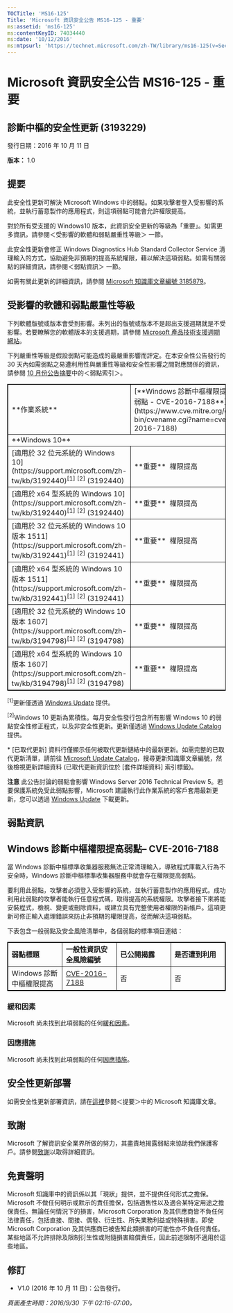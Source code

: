 ```yaml
---
TOCTitle: 'MS16-125'
Title: 'Microsoft 資訊安全公告 MS16-125 - 重要'
ms:assetid: 'ms16-125'
ms:contentKeyID: 74034440
ms:date: '10/12/2016'
ms:mtpsurl: 'https://technet.microsoft.com/zh-TW/library/ms16-125(v=Security.10)'
---
```


Microsoft 資訊安全公告 MS16-125 - 重要
======================================

診斷中樞的安全性更新 (3193229)
------------------------------

發行日期：2016 年 10 月 11 日

**版本：** 1.0

提要
----

 
此安全性更新可解決 Microsoft Windows 中的弱點。如果攻擊者登入受影響的系統，並執行蓄意製作的應用程式，則這項弱點可能會允許權限提高。

對於所有受支援的 Windows10 版本，此資訊安全更新的等級為「重要」。如需更多資訊，請參閱＜受影響的軟體和弱點嚴重性等級＞ 一節。

此安全性更新會修正 Windows Diagnostics Hub Standard Collector Service 清理輸入的方式，協助避免非預期的提高系統權限，藉以解決這項弱點。如需有關弱點的詳細資訊，請參閱＜弱點資訊＞ 一節。

 
如需有關此更新的詳細資訊，請參閱 [Microsoft 知識庫文章編號 3185879](https://support.microsoft.com/zh-tw/kb/3193229)。

受影響的軟體和弱點嚴重性等級
----------------------------

 
下列軟體版號或版本會受到影響。未列出的版號或版本不是超出支援週期就是不受影響。若要瞭解您的軟體版本的支援週期，請參閱 [Microsoft 產品技術支援週期網站](https://go.microsoft.com/fwlink/?linkid=21742)。

下列嚴重性等級是假設弱點可能造成的最嚴重影響而評定。在本安全性公告發行的 30 天內如需弱點之易遭利用性與嚴重性等級和安全性影響之間對應關係的資訊，請參閱 [10 月份公告摘要](https://technet.microsoft.com/zh-tw/library/security/ms16-oct)中的＜弱點索引＞。

 
<p></p>
<table style="border:1px solid black;">
<tr>
<td style="border:1px solid black;">
**作業系統**

</td>
<td style="border:1px solid black;">
[**Windows 診斷中樞權限提高弱點 - CVE-2016-7188**](https://www.cve.mitre.org/cgi-bin/cvename.cgi?name=cve-2016-7188)

</td>
<td style="border:1px solid black;">
**已取代 更新**\*

</td>
</tr>
<tr>
<td style="border:1px solid black;" colspan="3">
**Windows 10**

</td>
</tr>
<tr>
<td style="border:1px solid black;">
[適用於 32 位元系統的 Windows 10](https://support.microsoft.com/zh-tw/kb/3192440)<sup>[1]</sup> <sup>[2]</sup>
(3192440)

</td>
<td style="border:1px solid black;">
**重要**   
權限提高

</td>
<td style="border:1px solid black;">
[3185611](https://support.microsoft.com/zh-tw/kb/3185611)

</td>
</tr>
<tr>
<td style="border:1px solid black;">
[適用於 x64 型系統的 Windows 10](https://support.microsoft.com/zh-tw/kb/3192440)<sup>[1]</sup> <sup>[2]</sup>
(3192440)

</td>
<td style="border:1px solid black;">
**重要**   
權限提高

</td>
<td style="border:1px solid black;">
[3185611](https://support.microsoft.com/zh-tw/kb/3185611)

</td>
</tr>
<tr>
<td style="border:1px solid black;">
[適用於 32 位元系統的 Windows 10 版本 1511](https://support.microsoft.com/zh-tw/kb/3192441)<sup>[1]</sup> <sup>[2]</sup>
(3192441)

</td>
<td style="border:1px solid black;">
**重要**   
權限提高

</td>
<td style="border:1px solid black;">
[3185614](https://support.microsoft.com/zh-tw/kb/3185614)

</td>
</tr>
<tr>
<td style="border:1px solid black;">
[適用於 x64 型系統的 Windows 10 版本 1511](https://support.microsoft.com/zh-tw/kb/3192441)<sup>[1]</sup> <sup>[2]</sup>
(3192441)

</td>
<td style="border:1px solid black;">
**重要**   
權限提高

</td>
<td style="border:1px solid black;">
[3185614](https://support.microsoft.com/zh-tw/kb/3185614)

</td>
</tr>
<tr>
<td style="border:1px solid black;">
[適用於 32 位元系統的 Windows 10 版本 1607](https://support.microsoft.com/zh-tw/kb/3194798)<sup>[1]</sup> <sup>[2]</sup>
(3194798)

</td>
<td style="border:1px solid black;">
**重要**   
權限提高

</td>
<td style="border:1px solid black;">
[3189866](https://support.microsoft.com/zh-tw/kb/3189866)

</td>
</tr>
<tr>
<td style="border:1px solid black;">
[適用於 x64 型系統的 Windows 10 版本 1607](https://support.microsoft.com/zh-tw/kb/3194798)<sup>[1]</sup> <sup>[2]</sup>
(3194798)

</td>
<td style="border:1px solid black;">
**重要**   
權限提高

</td>
<td style="border:1px solid black;">
[3189866](https://support.microsoft.com/zh-tw/kb/3189866)

</td>
</tr>
</table>

<p></p>

 
<sup>[1]</sup>更新僅透過 [Windows Update](https://go.microsoft.com/fwlink/?linkid=21130) 提供。

<sup>[2]</sup>Windows 10 更新為累積性。每月安全性發行包含所有影響 Windows 10 的弱點安全性修正程式，以及非安全性更新。更新僅透過 [Windows Update Catalog](https://catalog.update.microsoft.com/v7/site/home.aspx) 提供。

\* \[已取代更新\] 資料行僅顯示任何被取代更新鏈結中的最新更新。如需完整的已取代更新清單，請前往 [Microsoft Update Catalog](https://catalog.update.microsoft.com/v7/site/home.aspx)，搜尋更新知識庫文章編號，然後檢視更新詳細資料 (已取代更新資訊位於 \[套件詳細資料\] 索引標籤)。

**注意** 此公告討論的弱點會影響 Windows Server 2016 Technical Preview 5。若要保護系統免受此弱點影響，Microsoft 建議執行此作業系統的客戶套用最新更新，您可以透過 [Windows Update](https://go.microsoft.com/fwlink/?linkid=21130) 下載更新。

弱點資訊
--------

 
Windows 診斷中樞權限提高弱點– CVE-2016-7188
-------------------------------------------

當 Windows 診斷中樞標準收集器服務無法正常清理輸入，導致程式庫載入行為不安全時，Windows 診斷中樞標準收集器服務中就會存在權限提高弱點。

要利用此弱點，攻擊者必須登入受影響的系統，並執行蓄意製作的應用程式。成功利用此弱點的攻擊者能執行任意程式碼，取得提高的系統權限。攻擊者接下來將能安裝程式，檢視、變更或刪除資料，或建立具有完整使用者權限的新帳戶。這項更新可修正輸入處理錯誤來防止非預期的權限提高，從而解決這項弱點。

下表包含一般弱點及安全風險清單中，各個弱點的標準項目連結：

 
<p></p>
<table style="border:1px solid black;">
<colgroup>
<col width="25%" />
<col width="25%" />
<col width="25%" />
<col width="25%" />
</colgroup>
<tbody>
<tr class="odd">
<td style="border:1px solid black;"><strong>弱點標題</strong></td>
<td style="border:1px solid black;"><strong>一般性資訊安全風險編號</strong></td>
<td style="border:1px solid black;"><strong>已公開揭露</strong></td>
<td style="border:1px solid black;"><strong>是否遭到利用</strong></td>
</tr>
<tr class="even">
<td style="border:1px solid black;">Windows 診斷中樞權限提高</td>
<td style="border:1px solid black;"><a href="https://www.cve.mitre.org/cgi-bin/cvename.cgi?name=cve-2016-7188">CVE-2016-7188</a></td>
<td style="border:1px solid black;">否</td>
<td style="border:1px solid black;">否</td>
</tr>
</tbody>
</table>

<p></p>

  
### 緩和因素
  
Microsoft 尚未找到此項弱點的任何[緩和因素](https://technet.microsoft.com/zh-tw/library/security/dn848375.aspx)。
  
### 因應措施
  
Microsoft 尚未找到此項弱點的任何[因應措施](https://technet.microsoft.com/zh-tw/library/security/dn848375.aspx)。
  
安全性更新部署  
--------------
  
 
如需安全性更新部署資訊，請在[這裡](#kbarticle)參閱＜提要＞中的 Microsoft 知識庫文章。
  
致謝  
----
  
 
Microsoft 了解資訊安全業界所做的努力，其盡責地揭露弱點來協助我們保護客戶。請參閱[致謝](https://technet.microsoft.com/zh-tw/library/security/mt674627.aspx)以取得詳細資訊。
  
免責聲明  
--------
  
 
Microsoft 知識庫中的資訊係以其「現狀」提供，並不提供任何形式之擔保。Microsoft 不做任何明示或默示的責任擔保，包括適售性以及適合某特定用途之擔保責任。無論任何情況下的損害，Microsoft Corporation 及其供應商皆不負任何法律責任，包括直接、間接、偶發、衍生性、所失業務利益或特殊損害。即使 Microsoft Corporation 及其供應商已被告知此類損害的可能性亦不負任何責任。某些地區不允許排除及限制衍生性或附隨損害賠償責任，因此前述限制不適用於這些地區。
  
修訂  
----
  
 
-   V1.0 (2016 年 10 月 11 日)：公告發行。
  
*頁面產生時間：2016/9/30 下午 02:16-07:00。*
